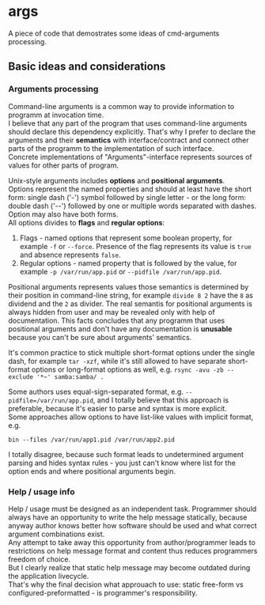 # args
A piece of code that demostrates some ideas of cmd-arguments processing.

## Basic ideas and considerations
### Arguments processing
Command-line arguments is a common way to provide information to programm at invocation time.  
I believe that any part of the program that uses command-line arguments should declare this dependency explicitly. That's why I prefer to declare the arguments and their **semantics** with interface/contract and connect other parts of the programm to the implementation of such interface.  
Concrete implementations of "Arguments"-interface represents sources of values for other parts of program.  

Unix-style arguments includes **options** and **positional arguments**.  
Options represent the named properties and should at least have the short form: single dash ('-') symbol followed by single letter - or the long form: double dash ('--') followed by one or multiple words separated with dashes. Option may also have both forms.  
All options divides to **flags** and **regular options**:
1. Flags - named options that represent some boolean property, for example `-f` or `--force`. Presence of the flag represents its value is `true` and absence represents `false`.  
2. Regular options - named property that is followed by the value, for example `-p /var/run/app.pid` or `--pidfile /var/run/app.pid`.  

Positional arguments represents values those semantics is determined by their position in command-line string, for example `divide 8 2` have the `8` as dividend and the `2` as divider. The real semantis for positional arguments is always hidden from user and may be revealed only with help of documentation. This facts concludes that any programm that uses positional arguments and don't have any documentation is **unusable** because you can't be sure about arguments' semantics.  

It's common practice to stick multiple short-format options under the single dash, for example `tar -xzf`, while it's still allowed to have separate short-format options or long-format options as well, e.g. `rsync -avu -zb --exclude '*~' samba:samba/ .`  

Some authors uses equal-sign-separated format, e.g. `--pidfile=/var/run/app.pid`, and I totally believe that this approach is preferable, because it's easier to parse and syntax is more explicit.  
Some approaches allow options to have list-like values with implicit format, e.g.
```
bin --files /var/run/app1.pid /var/run/app2.pid
```
I totally disagree, because such format leads to undetermined argument parsing and hides syntax rules - you just can't know where list for the option ends and where positional arguments begin.

### Help / usage info
Help / usage must be designed as an independent task. Programmer should always have an opportunity to write the help message statically, because anyway author knows better how software should be used and what correct argument combinations exist.  
Any attempt to take away this opportunity from author/programmer leads to restrictions on help message format and content thus reduces programmers freedom of choice.  
But I clearly realize that static help message may become outdated during the application livecycle.  
That's why the final decision what approuach to use: static free-form vs configured-preformatted - is programmer's responsibility.
